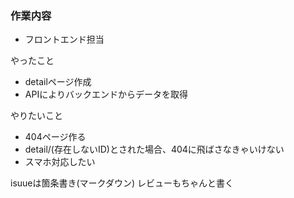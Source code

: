 ### 作業内容
- フロントエンド担当

やったこと
- detailページ作成
- APIによりバックエンドからデータを取得

やりたいこと
- 404ページ作る
- detail/(存在しないID)とされた場合、404に飛ばさなきゃいけない
- スマホ対応したい

isuueは箇条書き(マークダウン)
レビューもちゃんと書く
